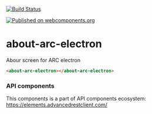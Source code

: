 [![Build Status](https://travis-ci.org/advanced-rest-client/api-url-data-model.svg?branch=stage)](https://travis-ci.org/advanced-rest-client/about-arc-electron)

[![Published on webcomponents.org](https://img.shields.io/badge/webcomponents.org-published-blue.svg)](https://www.webcomponents.org/element/advanced-rest-client/about-arc-electron)

# about-arc-electron

Abour screen for ARC electron

<!---
```
<custom-element-demo>
  <template>
    <link rel="import" href="about-arc-electron.html">
    <next-code-block></next-code-block>
  </template>
</custom-element-demo>
```
-->

```html
<about-arc-electron></about-arc-electron>
```

### API components

This components is a part of API components ecosystem: https://elements.advancedrestclient.com/
